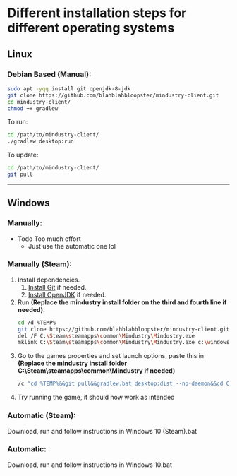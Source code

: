 # Different installation steps for different operating systems

## Linux

### Debian Based (Manual):
```bash
sudo apt -yqq install git openjdk-8-jdk
git clone https://github.com/blahblahbloopster/mindustry-client.git
cd mindustry-client/
chmod +x gradlew
```
To run:
```bash
cd /path/to/mindustry-client/
./gradlew desktop:run
```
To update:
```bash
cd /path/to/mindustry-client/
git pull
```
--------------------
## Windows

### Manually:
- ~~Todo~~ Too much effort
   - Just use the automatic one lol
### Manually (Steam):
1. Install dependencies.
   1. [Install Git](https://git-scm.com/download/win) if needed.
   1. [Install OpenJDK](https://adoptopenjdk.net/?variant=openjdk8&jvmVariant=hotspot) if needed.
1. Run **(Replace the mindustry install folder on the third and fourth line if needed).**
   ```bash
   cd /d %TEMP%
   git clone https://github.com/blahblahbloopster/mindustry-client.git
   del /F C:\Steam\steamapps\common\Mindustry\Mindustry.exe
   mklink C:\Steam\steamapps\common\Mindustry\Mindustry.exe c:\windows\system32\cmd.exe
1. Go to the games properties and set launch options, paste this in **(Replace the mindustry install folder C:\Steam\steamapps\common\Mindustry if needed)**
   ```bash
   /c "cd %TEMP%&&git pull&&gradlew.bat desktop:dist --no-daemon&&cd C:\Steam\steamapps\common\Mindustry&&start %TEMP%\mindustry-client\desktop\build\libs\Mindustry.jar"
1. Try running the game, it should now work as intended

### **Automatic (Steam):**
Download, run and follow instructions in Windows 10 (Steam).bat
### **Automatic:**
Download, run and follow instructions in Windows 10.bat
